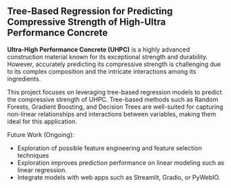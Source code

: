 ## Tree-Based Regression for Predicting Compressive Strength of High-Ultra Performance Concrete

**Ultra-High Performance Concrete (UHPC)** is a highly advanced construction material known for its exceptional strength and durability. However, accurately predicting its compressive strength is challenging due to its complex composition and the intricate interactions among its ingredients.

This project focuses on leveraging tree-based regression models to predict the compressive strength of UHPC. Tree-based methods such as Random Forests, Gradient Boosting, and Decision Trees are well-suited for capturing non-linear relationships and interactions between variables, making them ideal for this application.

Future Work (Ongoing):
- Exploration of possible feature engineering and feature selection techniques
- Exploration improves prediction performance on linear modeling such as linear regression.
- Integrate models with web apps such as Streamlit, Gradio, or PyWebIO.

